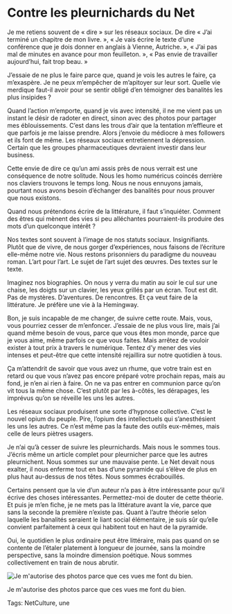 # Contre les pleurnichards du Net

Je me retiens souvent de « dire » sur les réseaux sociaux. De dire « J’ai terminé un chapitre de mon livre. », « Je vais écrire le texte d’une conférence que je dois donner en anglais à Vienne, Autriche. », « J’ai pas mal de minutes en avance pour mon feuilleton. », « Pas envie de travailler aujourd’hui, fait trop beau. »

J’essaie de ne plus le faire parce que, quand je vois les autres le faire, ça m’exaspère. Je ne peux m’empêcher de m’apitoyer sur leur sort. Quelle vie merdique faut-il avoir pour se sentir obligé d’en témoigner des banalités les plus insipides ?

Quand l’action m’emporte, quand je vis avec intensité, il ne me vient pas un instant le désir de radoter en direct, sinon avec des photos pour partager mes éblouissements. C’est dans les trous d’air que la tentation m’effleure et que parfois je me laisse prendre. Alors j’envoie du médiocre à mes followers et ils font de même. Les réseaux sociaux entretiennent la dépression. Certain que les groupes pharmaceutiques devraient investir dans leur business.

Cette envie de dire ce qu’un ami assis près de nous verrait est une conséquence de notre solitude. Nous les homo numéricus coincés derrière nos claviers trouvons le temps long. Nous ne nous ennuyons jamais, pourtant nous avons besoin d’échanger des banalités pour nous prouver que nous existons.

Quand nous prétendons écrire de la littérature, il faut s’inquiéter. Comment des êtres qui mènent des vies si peu alléchantes pourraient-ils produire des mots d’un quelconque intérêt ?

Nos textes sont souvent à l’image de nos statuts sociaux. Insignifiants. Plutôt que de vivre, de nous gorger d’expériences, nous faisons de l’écriture elle-même notre vie. Nous restons prisonniers du paradigme du nouveau roman. L’art pour l’art. Le sujet de l’art sujet des œuvres. Des textes sur le texte.

Imaginez nos biographies. On nous y verra du matin au soir le cul sur une chaise, les doigts sur un clavier, les yeux grillés par un écran. Tout est dit. Pas de mystères. D’aventures. De rencontres. Et ça veut faire de la littérature. Je préfère une vie à la Hemingway.

Bon, je suis incapable de me changer, de suivre cette route. Mais, vous, vous pourriez cesser de m’enfoncer. J’essaie de ne plus vous lire, mais j’ai quand même besoin de vous, parce que vous êtes mon monde, parce que je vous aime, même parfois ce que vous faites. Mais arrêtez de vouloir exister à tout prix à travers le numérique. Tentez d’y mener des vies intenses et peut-être que cette intensité rejaillira sur notre quotidien à tous.

Ça m’attendrit de savoir que vous avez un rhume, que votre train est en retard ou que vous n’avez pas encore préparé votre prochain repas, mais au fond, je n’en ai rien à faire. On ne va pas entrer en communion parce qu’on vit tous la même chose. C’est plutôt par les à-côtés, les dérapages, les imprévus qu’on se réveille les uns les autres.

Les réseaux sociaux produisent une sorte d’hypnose collective. C’est le nouvel opium du peuple. Pire, l’opium des intellectuels qui s’anesthésient les uns les autres. Ce n’est même pas la faute des outils eux-mêmes, mais celle de leurs piètres usagers.

Je n’ai qu’à cesser de suivre les pleurnichards. Mais nous le sommes tous. J’écris même un article complet pour pleurnicher parce que les autres pleurnichent. Nous sommes sur une mauvaise pente. Le Net devait nous exalter, il nous enferme tout en bas d’une pyramide qui s’élève de plus en plus haut au-dessus de nos têtes. Nous sommes écrabouillés.

Certains pensent que la vie d’un auteur n’a pas à être intéressante pour qu’il écrive des choses intéressantes. Permettez-moi de douter de cette théorie. Et puis je m’en fiche, je ne mets pas la littérature avant la vie, parce que sans la seconde la première n’existe pas. Quant à l’autre théorie selon laquelle les banalités seraient le liant social élémentaire, je suis sûr qu’elle convient parfaitement à ceux qui habitent tout en haut de la pyramide.

Oui, le quotidien le plus ordinaire peut être littéraire, mais pas quand on se contente de l’étaler platement à longueur de journée, sans la moindre perspective, sans la moindre dimension poétique. Nous sommes collectivement en train de nous abrutir.

![Je m'autorise des photos parce que ces vues me font du bien.](http://blog.tcrouzet.comhttps://tcrouzet.com/images_tc/2015/02/lumiere.jpg)

Je m'autorise des photos parce que ces vues me font du bien.



Tags: NetCulture, une